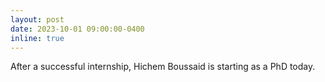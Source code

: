 ```yaml
---
layout: post
date: 2023-10-01 09:00:00-0400
inline: true
---
```

After a successful internship, Hichem Boussaid is starting as a PhD today.
